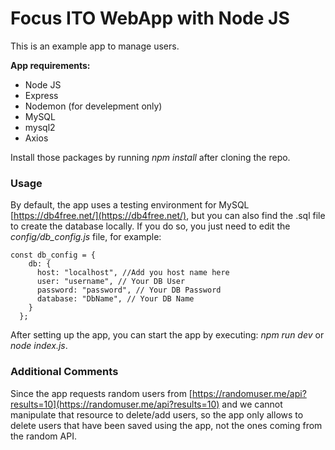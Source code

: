 # Focus ITO WebApp with Node JS

This is an example app to manage users.

**App requirements:**

- Node JS
- Express
- Nodemon (for develepment only)
- MySQL
- mysql2
- Axios

Install those packages by running *npm install* after cloning the repo.

### Usage

By default, the app uses a testing environment for MySQL [https://db4free.net/](https://db4free.net/), but you can also find the .sql file to create the database locally. If you do so, you just need to edit the *config/db_config.js* file, for example:

```
const db_config = {
    db: {
      host: "localhost", //Add you host name here 
      user: "username", // Your DB User
      password: "password", // Your DB Password
      database: "DbName", // Your DB Name
    }
  };
```

After setting up the app, you can start the app by executing: *npm run dev* or *node index.js*.

### Additional Comments
Since the app requests random users from [https://randomuser.me/api?results=10](https://randomuser.me/api?results=10) and we cannot manipulate that resource to delete/add users, so the app only allows to delete users that have been saved using the app, not the ones coming from the random API.



